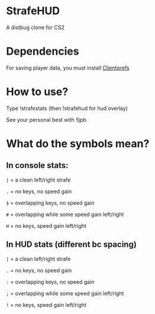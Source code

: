 # StrafeHUD
A distbug clone for CS2

# Dependencies
For saving player data, you must install [Clientprefs](https://github.com/Cruze03/Clientprefs)

# How to use?
Type !strafestats (then !strafehud for hud overlay)

See your personal best with !ljpb

# What do the symbols mean?
## In console stats:

`|` = a clean left/right strafe

`.` = no keys, no speed gain

`$` = overlapping keys, no speed gain

`#` = overlapping while some speed gain left/right

`H` = no keys, speed gain left/right

## In HUD stats (different bc spacing)

`|` = a clean left/right strafe

`.` = no keys, no speed gain

`:` = overlapping keys, no speed gain

`;` = overlapping while some speed gain left/right

`!` = no keys, speed gain left/right
